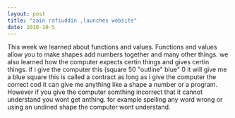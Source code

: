 ```yaml
---
layout: post
title: "zain rafiuddin ,launches website"
date: 2018-10-5
---
```

 This week we learned about functions and values. Functions and values allow
 you to make shapes add numbers together and many other things. we also learned
 how the computer expects certin things and gives certin things. if i give the
 computer  this (square 50 "outline" blue" 0 it will give me a blue square this 
 is called a contract as long as i give the computer the correct cod it can give
 me anything like a shape a number or a program. However if you give the computer 
 somthing incorrect that it cannot understand you wont get anthing. for example
 spelling any word wrong or using an undined shape the computer wont understand.
